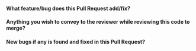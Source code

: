 #### What feature/bug does this Pull Request add/fix?
#### Anything you wish to convey to the reviewer while reviewing this code to merge?
#### New bugs if any is found and fixed in this Pull Request?
